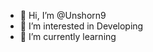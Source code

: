 - 👋 Hi, I’m @Unshorn9
- 👀 I’m interested in Developing
- 🌱 I’m currently learning 


<!---
Unshorn9/Unshorn9 is a ✨ special ✨ repository because its `README.md` (this file) appears on your GitHub profile.
You can click the Preview link to take a look at your changes.
--->
